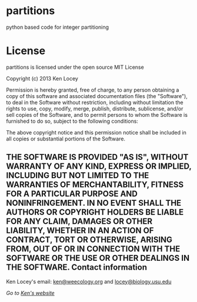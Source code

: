 partitions
==========

python based code for integer partitioning 

License
=======

partitions is licensed under the open source MIT License

Copyright (c) 2013 Ken Locey

Permission is hereby granted, free of charge, to any person obtaining a copy of this software and associated documentation files (the "Software"), to deal in the Software without restriction, including without limitation the rights to use, copy, modify, merge, publish, distribute, sublicense, and/or sell copies of the Software, and to permit persons to whom the Software is furnished to do so, subject to the following conditions:

The above copyright notice and this permission notice shall be included in all copies or substantial portions of the Software.

THE SOFTWARE IS PROVIDED "AS IS", WITHOUT WARRANTY OF ANY KIND, EXPRESS OR IMPLIED, INCLUDING BUT NOT LIMITED TO THE WARRANTIES OF MERCHANTABILITY, FITNESS FOR A PARTICULAR PURPOSE AND NONINFRINGEMENT. IN NO EVENT SHALL THE AUTHORS OR COPYRIGHT HOLDERS BE LIABLE FOR ANY CLAIM, DAMAGES OR OTHER LIABILITY, WHETHER IN AN ACTION OF CONTRACT, TORT OR OTHERWISE, ARISING FROM, OUT OF OR IN CONNECTION WITH THE SOFTWARE OR THE USE OR OTHER DEALINGS IN THE SOFTWARE.
Contact information
-------------------
Ken Locey's email: ken@weecology.org and locey@biology.usu.edu

*Go to [Ken's website](http://kenlocey.weecology.org)*
